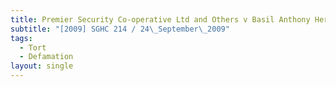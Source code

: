 ```yaml
---
title: Premier Security Co-operative Ltd and Others v Basil Anthony Herman
subtitle: "[2009] SGHC 214 / 24\_September\_2009"
tags:
  - Tort
  - Defamation
layout: single
---
```


